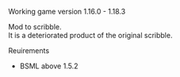 Working game version 1.16.0 - 1.18.3

Mod to scribble.  
It is a deteriorated product of the original scribble.

Reuirements
- BSML above 1.5.2
